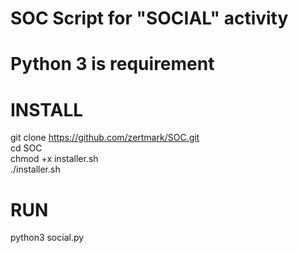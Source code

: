# SOC Script for "SOCIAL" activity                                    
# Python 3 is requirement                               
# INSTALL
git clone https://github.com/zertmark/SOC.git                                                     
cd SOC                      
chmod +x installer.sh                      
./installer.sh                        
# RUN
python3 social.py
